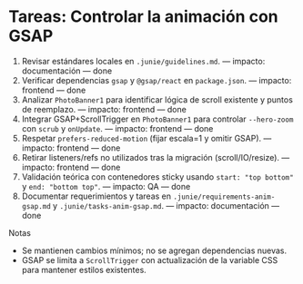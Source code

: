 # Tareas: Controlar la animación con GSAP

1. Revisar estándares locales en `.junie/guidelines.md`. — impacto: documentación — done
2. Verificar dependencias `gsap` y `@gsap/react` en `package.json`. — impacto: frontend — done
3. Analizar `PhotoBanner1` para identificar lógica de scroll existente y puntos de reemplazo. — impacto: frontend — done
4. Integrar GSAP+ScrollTrigger en `PhotoBanner1` para controlar `--hero-zoom` con `scrub` y `onUpdate`. — impacto: frontend — done
5. Respetar `prefers-reduced-motion` (fijar escala=1 y omitir GSAP). — impacto: frontend — done
6. Retirar listeners/refs no utilizados tras la migración (scroll/IO/resize). — impacto: frontend — done
7. Validación teórica con contenedores sticky usando `start: "top bottom"` y `end: "bottom top"`. — impacto: QA — done
8. Documentar requerimientos y tareas en `.junie/requirements-anim-gsap.md` y `.junie/tasks-anim-gsap.md`. — impacto: documentación — done

Notas
- Se mantienen cambios mínimos; no se agregan dependencias nuevas.
- GSAP se limita a `ScrollTrigger` con actualización de la variable CSS para mantener estilos existentes.

